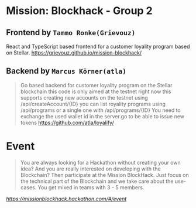 # Mission: Blockhack - Group 2

## Frontend by `Tammo Ronke(Grievouz)`

React and TypeScript based frontend for a customer loyality program based on Stellar.
https://grievouz.github.io/mission-blockhack/

## Backend by `Marcus Körner(atla)`

> Go based backend for customer loyality program on the Stellar
> blockchain this code is only aimed at the testnet right now this
> supports creating new accounts on the testnet using
> /api/createAccount/{ID} you can list royality programs using
> /api/programs or a single one with /api/programs/{ID} You need to
> exchange the used wallet id in the server.go to be able to issue new
> tokens
https://github.com/atla/loyalify/

# Event

> You are always looking for a Hackathon without creating your own idea? And you are really interested on developing with the Blockchain? Then participate at the Mission BlockHack. Just focus on the technical part of the Blockchain and we take care about the use-cases. You get mixed in teams with 3 - 5 members.

*https://missionblockhack.hackathon.com/#/event*
